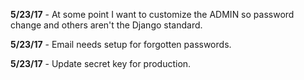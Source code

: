 **5/23/17** - At some point I want to customize the ADMIN so password change and others aren't the Django standard.

**5/23/17** - Email needs setup for forgotten passwords.

**5/23/17** - Update secret key for production.